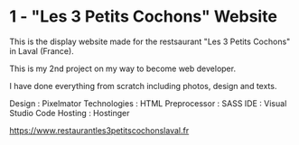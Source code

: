 # 1 - "Les 3 Petits Cochons" Website

This is the display website made for the restsaurant "Les 3 Petits Cochons" in Laval (France).

This is my 2nd project on my way to become web developer.

I have done everything from scratch including photos, design and texts.

Design : Pixelmator
Technologies : HTML
Preprocessor : SASS
IDE : Visual Studio Code
Hosting : Hostinger

https://www.restaurantles3petitscochonslaval.fr